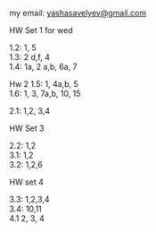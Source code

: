 my email: yashasavelyev@gmail.com

HW Set 1 for wed

1.2: 1, 5  
1.3: 2 d,f, 4  
1.4: 1a, 2 a,b, 6a, 7  

Hw 2
1.5: 1, 4a,b, 5  
1.6: 1, 3, 7a,b, 10, 15  
<!-- 1.7: 1, 6 -->
2.1: 1,2, 3,4  

<!-- 5a,b, 7, 8, 9, 13   -->
<!--  -->
HW Set 3 
<!--  -->

2.2: 1,2    
3.1: 1,2  
3.2: 1,2,6  

HW set 4
<!-- , 13, 15   -->
3.3: 1,2,3,4  
3.4: 10,11   
4.1 2, 3, 4     

